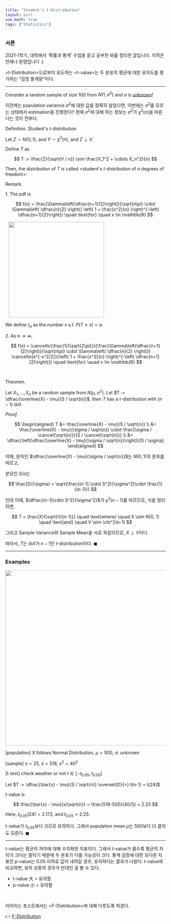 ```yaml
---
title: "Student's t-Distribution"
layout: post
use_math: true
tags: ["Statistics"]
---
```


### 서론
2021-1학기, 대학에서 '확률과 통계' 수업을 듣고 공부한 바를 정리한 글입니다. 지적은 언제나 환영입니다 :)

\<t-Distribution\>으로부터 유도하는 \<t-value\>는 두 분포의 평균에 대한 유의도를 평가하는 "검정 통계량"이다.

<hr/>

Consider a random sample of size 100 from $N(1, \sigma^2)$ and $\sigma$ is <u>unknown</u>!

이전에는 population variance $\sigma^2$에 대한 값을 정확히 알았다면, 이번에는 $\sigma^2$를 모르는 상태에서 estimation을 진행한다!! 현재 $\sigma^2$에 대해 하는 정보는 $\sigma^2$가 $\chi^2(n)$을 따른다는 것이 전부다.

<span class="statement-title">Definition.</span> Student's $t$-distribution<br>

Let $Z \sim N(0, 1)$, and $V \sim \chi^2(n)$, and $Z \perp V$.

Define $T$ as

$$
T := \frac{Z}{\sqrt{V / n}} \sim \frac{X_1^2 + \cdots X_n^2}{n}
$$

Then, the distribution of $T$ is called \<student's $t$-distribution of $n$ degrees of freedom\>.

<span class="statement-title">Remark.</span><br>

1\. The pdf is 

$$
f(x) = \frac{\Gamma\left(\dfrac{n+1}{2}\right)}{\sqrt{n\pi} \cdot \Gamma\left( \dfrac{n}{2} \right)} \left( 1 + \frac{x^2}{n} \right)^{-\left( \dfrac{n+1}{2}\right)} \quad \text{for} \quad x \in \mathbb{R}
$$

<div class="img-wrapper" style="margin: 10px">
<img src="https://media.geeksforgeeks.org/wp-content/uploads/20200525113955/f126.png" height="300px">
</div>

We define $t_\alpha$ as the number $x$ s.t. $P(T \ge x) = \alpha$.


2\. As $n \rightarrow \infty$, 

$$
f(x) = \cancelto{\frac{1}{\sqrt{2\pi}}}{\frac{\Gamma\left(\dfrac{n+1}{2}\right)}{\sqrt{n\pi} \cdot \Gamma\left( \dfrac{n}{2} \right)}} \cancelto{e^{-x^2/2}}{\left( 1 + \frac{x^2}{n} \right)^{-\left( \dfrac{n+1}{2}\right)}} \quad \text{for} \quad x \in \mathbb{R}
$$

<br/>

<span class="statement-title">Theorem.</span><br>

Let $X_1, \dots, X_n$ be a random sample from $N(\mu, \sigma^2)$. Let $T := \dfrac{\overline{X} - \mu}{S / \sqrt{n}}$, then $T$ has a $t$-distribution with $(n-1)$ dof.

<span class="statement-title">*Proof*.</span><br>

<div class="math-statement" markdown="1">

$$
\begin{aligned}
T &= \frac{\overline{X} - \mu}{S / \sqrt{n}} \\
  &= \frac{\overline{X} - \mu}{\sigma / \sqrt{n}} \cdot \frac{\sigma / \cancel{\sqrt{n}}}{S / \cancel{\sqrt{n}}} \\
  &= \dfrac{\left(\dfrac{\overline{X} - \mu}{\sigma / \sqrt{n}}\right)}{S / \sigma}
\end{aligned}
$$

이때, 분자인 $\dfrac{\overline{X} - \mu}{\sigma / \sqrt{n}}$는 $N(0, 1)$의 분포를 따르고, 

분모인 $S / \sigma$는

$$
\frac{S}{\sigma} = \sqrt{\frac{(n-1) \cdot S^2}{\sigma^2}\cdot \frac{1}{(n-1)}}
$$

인데 이때, $\dfrac{(n-1)\cdot S^2}{\sigma^2}$가 $\chi^2(n-1)$를 따르므로, 식을 정리하면,

$$
T = \frac{X}{\sqrt{V/(n-1)}} \quad \text{where} \quad X \sim N(0, 1) \quad \text{and} \quad V \sim \chi^2(n-1)
$$

그리고 Sample Variance와 Sample Mean을 서로 독립이므로, $X \perp V$이다.

따라서, $T$는 dof가 $n-1$인 $t$-distribution이다. $\blacksquare$

</div>

<hr/>

### Examples

<div class="img-wrapper">
<img src= "{{"/images/probability-and-statistics/t-distribution-example-1.png" | relative_url }}" width=550>
</div>

<div class="math-statement" markdown="1">

[population] $X$ follows Normal Distribution, $\mu = 500$, $\sigma$: unknown

[sample] $n=25$, $\bar{x} = 518$, $s^2 = 40^2$

[t-test] check weather or not $t \in [-t_{0.05}, t_{0.05}]$

Let $T := \dfrac{\bar{x} - \mu}{S / \sqrt{n}} \overset{D}{=} t(n-1) = t(24)$

t-value is 

$$
\frac{\bar{x} - \mu}{s/\sqrt{n}} = \frac{518-500}{40/5} = 2.25
$$

Here, $t_{0.05}(24) = 2.172$, and $t_{0.05} < 2.25$.

t-value가 $t_{0.05}$보다 크므로 유의하다. 그래서 population mean $\mu$는 500보다 더 클지도 모른다. $\blacksquare$

</div>

<hr/>

t-value는 평균의 차이에 대해 수치화한 지표이다. 그래서 t-value가 클수록 평균의 차이가 크다는 말이기 때문에 두 분포가 다를 가능성이 크다. 통계 검정에 대한 또다른 지표인 p-value는 0.05 이하로 값이 내려갈 경우, 유의하다는 결과가 나왔다. t-value와 비교하면, 유의 상황의 경우가 반대인 걸 볼 수 있다.

- t-value 大 = 유의함
- p-value 小 = 유의함

<br/>

이어지는 포스트에서는 \<F-Distribution\>에 대해 다루도록 하겠다.

👉 [F-Distribution]()
